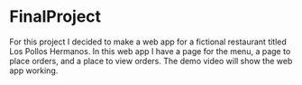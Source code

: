 # FinalProject

For this project I decided to make a web app for a fictional restaurant titled Los Pollos Hermanos. 
In this web app I have a page for the menu, a page to place orders, and a place to view orders.
The demo video will show the web app working.
